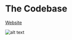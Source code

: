 # The Codebase

[Website](http://www.thecodebase.site "www.thecodebase.site")

![alt text](https://raw.githubusercontent.com/thecodebasesite/thecodebase/master/thecodebase/static/images/mainlogo.png)